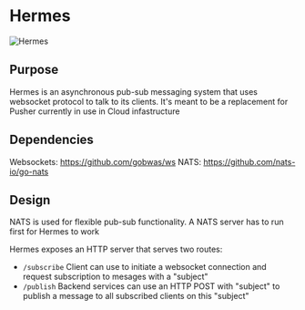 # Hermes
![Hermes](resources/hermes.svg)

## Purpose
Hermes is an asynchronous pub-sub messaging system that uses websocket protocol to talk to its clients. It's meant to be a replacement for Pusher currently in use in Cloud infastructure

## Dependencies
Websockets: https://github.com/gobwas/ws
NATS: https://github.com/nats-io/go-nats

## Design

NATS is used for flexible pub-sub functionality. A NATS server has to run first for Hermes to work

Hermes exposes an HTTP server that serves two routes:

- `/subscribe` Client can use to initiate a websocket connection and request subscription to mesages with a "subject"
- `/publish` Backend services can use an HTTP POST with "subject" to publish a message to all subscribed clients on this "subject"


